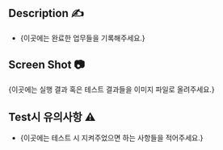 ## Description ✍️
* {이곳에는 완료한 업무들을 기록해주세요.}

## Screen Shot 📷
{이곳에는 실행 결과 혹은 테스트 결과들을 이미지 파일로 올려주세요.}

## Test시 유의사항 ⚠️
* {이곳에는 테스트 시 지켜주었으면 하는 사항들을 적어주세요.}
